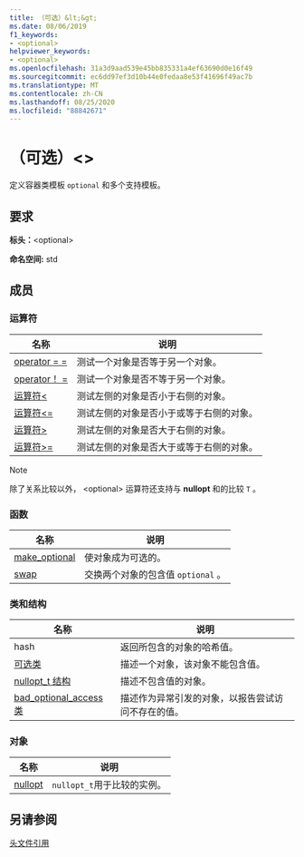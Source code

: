 ```yaml
---
title: （可选）&lt;&gt;
ms.date: 08/06/2019
f1_keywords:
- <optional>
helpviewer_keywords:
- <optional>
ms.openlocfilehash: 31a3d9aad539e45bb835331a4ef63690d0e16f49
ms.sourcegitcommit: ec6dd97ef3d10b44e0fedaa8e53f41696f49ac7b
ms.translationtype: MT
ms.contentlocale: zh-CN
ms.lasthandoff: 08/25/2020
ms.locfileid: "88842671"
---
```

# <a name="ltoptionalgt"></a>（可选）&lt;&gt;

定义容器类模板 `optional` 和多个支持模板。

## <a name="requirements"></a>要求

**标头：**\<optional>

**命名空间:** std

## <a name="members"></a>成员

### <a name="operators"></a>运算符

|名称|说明|
|-|-|
|[operator = =](../standard-library/optional-operators.md#op_eq_eq)|测试一个对象是否等于另一个对象。|
|[operator！ =](../standard-library/optional-operators.md#op_neq)|测试一个对象是否不等于另一个对象。|
|[运算符<](../standard-library/optional-operators.md#op_lt)|测试左侧的对象是否小于右侧的对象。|
|[运算符<=](../standard-library/optional-operators.md#op_lt_eq)|测试左侧的对象是否小于或等于右侧的对象。|
|[运算符>](../standard-library/optional-operators.md#op_gt)|测试左侧的对象是否大于右侧的对象。|
|[运算符>=](../standard-library/optional-operators.md#op_lt_eq)|测试左侧的对象是否大于或等于右侧的对象。|

> [!NOTE]
> 除了关系比较以外， \<optional> 运算符还支持与 **nullopt** 和的比较 `T` 。

### <a name="functions"></a>函数

|名称|说明|
|-|-|
|[make_optional](../standard-library/optional-functions.md#make_optional)|使对象成为可选的。|
|[swap](../standard-library/optional-functions.md#swap)|交换两个对象的包含值 `optional` 。|

### <a name="classes-and-structs"></a>类和结构

|名称|说明|
|-|-|
|hash|返回所包含的对象的哈希值。|
|[可选类](../standard-library/optional-class.md)|描述一个对象，该对象不能包含值。|
|[nullopt_t 结构](../standard-library/nullopt-t-structure.md)|描述不包含值的对象。|
|[bad_optional_access 类](../standard-library/bad-optional-access-class.md)|描述作为异常引发的对象，以报告尝试访问不存在的值。|

### <a name="objects"></a>对象

|名称|说明|
|-|-|
|[nullopt](../standard-library/optional-functions.md#nullopt)|`nullopt_t`用于比较的实例。|

## <a name="see-also"></a>另请参阅

[头文件引用](../standard-library/cpp-standard-library-header-files.md)
